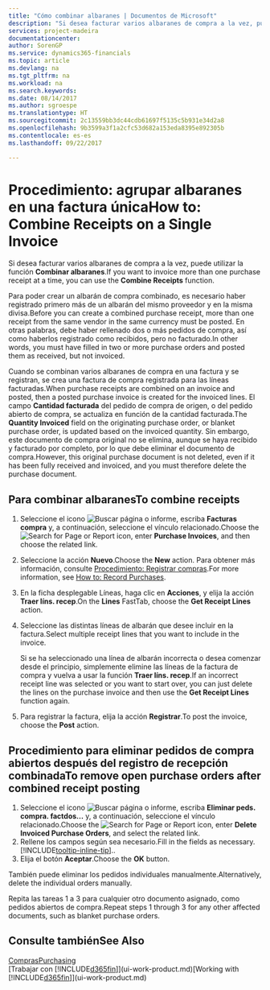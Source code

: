 ```yaml
---
title: "Cómo combinar albaranes | Documentos de Microsoft"
description: "Si desea facturar varios albaranes de compra a la vez, puede utilizar la función Combinar albaranes."
services: project-madeira
documentationcenter: 
author: SorenGP
ms.service: dynamics365-financials
ms.topic: article
ms.devlang: na
ms.tgt_pltfrm: na
ms.workload: na
ms.search.keywords: 
ms.date: 08/14/2017
ms.author: sgroespe
ms.translationtype: HT
ms.sourcegitcommit: 2c13559bb3dc44cdb61697f5135c5b931e34d2a8
ms.openlocfilehash: 9b3599a3f1a2cfc53d682a153eda8395e892305b
ms.contentlocale: es-es
ms.lasthandoff: 09/22/2017

---
```

# <a name="how-to-combine-receipts-on-a-single-invoice"></a><span data-ttu-id="b5211-103">Procedimiento: agrupar albaranes en una factura única</span><span class="sxs-lookup"><span data-stu-id="b5211-103">How to: Combine Receipts on a Single Invoice</span></span>
<span data-ttu-id="b5211-104">Si desea facturar varios albaranes de compra a la vez, puede utilizar la función **Combinar albaranes**.</span><span class="sxs-lookup"><span data-stu-id="b5211-104">If you want to invoice more than one purchase receipt at a time, you can use the **Combine Receipts** function.</span></span>  

<span data-ttu-id="b5211-105">Para poder crear un albarán de compra combinado, es necesario haber registrado primero más de un albarán del mismo proveedor y en la misma divisa.</span><span class="sxs-lookup"><span data-stu-id="b5211-105">Before you can create a combined purchase receipt, more than one receipt from the same vendor in the same currency must be posted.</span></span> <span data-ttu-id="b5211-106">En otras palabras, debe haber rellenado dos o más pedidos de compra, así como haberlos registrado como recibidos, pero no facturado.</span><span class="sxs-lookup"><span data-stu-id="b5211-106">In other words, you must have filled in two or more purchase orders and posted them as received, but not invoiced.</span></span>  

<span data-ttu-id="b5211-107">Cuando se combinan varios albaranes de compra en una factura y se registran, se crea una factura de compra registrada para las líneas facturadas.</span><span class="sxs-lookup"><span data-stu-id="b5211-107">When purchase receipts are combined on an invoice and posted, then a posted purchase invoice is created for the invoiced lines.</span></span> <span data-ttu-id="b5211-108">El campo **Cantidad facturada** del pedido de compra de origen, o del pedido abierto de compra, se actualiza en función de la cantidad facturada.</span><span class="sxs-lookup"><span data-stu-id="b5211-108">The **Quantity Invoiced** field on the originating purchase order, or blanket purchase order, is updated based on the invoiced quantity.</span></span> <span data-ttu-id="b5211-109">Sin embargo, este documento de compra original no se elimina, aunque se haya recibido y facturado por completo, por lo que debe eliminar el documento de compra.</span><span class="sxs-lookup"><span data-stu-id="b5211-109">However, this original purchase document is not deleted, even if it has been fully received and invoiced, and you must therefore delete the purchase document.</span></span>  

## <a name="to-combine-receipts"></a><span data-ttu-id="b5211-110">Para combinar albaranes</span><span class="sxs-lookup"><span data-stu-id="b5211-110">To combine receipts</span></span>  
1. <span data-ttu-id="b5211-111">Seleccione el icono ![Buscar página o informe](media/ui-search/search_small.png "icono Buscar página o informe"), escriba **Facturas compra** y, a continuación, seleccione el vínculo relacionado.</span><span class="sxs-lookup"><span data-stu-id="b5211-111">Choose the ![Search for Page or Report](media/ui-search/search_small.png "Search for Page or Report icon") icon, enter **Purchase Invoices**, and then choose the related link.</span></span>  
2. <span data-ttu-id="b5211-112">Seleccione la acción **Nuevo**.</span><span class="sxs-lookup"><span data-stu-id="b5211-112">Choose the **New** action.</span></span> <span data-ttu-id="b5211-113">Para obtener más información, consulte [Procedimiento: Registrar compras](purchasing-how-record-purchases.md).</span><span class="sxs-lookup"><span data-stu-id="b5211-113">For more information, see [How to: Record Purchases](purchasing-how-record-purchases.md).</span></span>  
3. <span data-ttu-id="b5211-114">En la ficha desplegable Líneas, haga clic en **Acciones**, y elija la acción **Traer líns. recep**.</span><span class="sxs-lookup"><span data-stu-id="b5211-114">On the **Lines** FastTab, choose the **Get Receipt Lines** action.</span></span>  
4. <span data-ttu-id="b5211-115">Seleccione las distintas líneas de albarán que desee incluir en la factura.</span><span class="sxs-lookup"><span data-stu-id="b5211-115">Select multiple receipt lines that you want to include in the invoice.</span></span>  

    <span data-ttu-id="b5211-116">Si se ha seleccionado una línea de albarán incorrecta o desea comenzar desde el principio, simplemente elimine las líneas de la factura de compra y vuelva a usar la función **Traer líns. recep**.</span><span class="sxs-lookup"><span data-stu-id="b5211-116">If an incorrect receipt line was selected or you want to start over, you can just delete the lines on the purchase invoice and then use the **Get Receipt Lines** function again.</span></span>  
5. <span data-ttu-id="b5211-117">Para registrar la factura, elija la acción **Registrar**.</span><span class="sxs-lookup"><span data-stu-id="b5211-117">To post the invoice, choose the **Post** action.</span></span>  

## <a name="to-remove-open-purchase-orders-after-combined-receipt-posting"></a><span data-ttu-id="b5211-118">Procedimiento para eliminar pedidos de compra abiertos después del registro de recepción combinada</span><span class="sxs-lookup"><span data-stu-id="b5211-118">To remove open purchase orders after combined receipt posting</span></span>  
1. <span data-ttu-id="b5211-119">Seleccione el icono ![Buscar página o informe](media/ui-search/search_small.png "icono Buscar página o informe"), escriba **Eliminar peds. compra. factdos...** y, a continuación, seleccione el vínculo relacionado.</span><span class="sxs-lookup"><span data-stu-id="b5211-119">Choose the ![Search for Page or Report](media/ui-search/search_small.png "Search for Page or Report icon") icon, enter **Delete Invoiced Purchase Orders**, and select the related link.</span></span>  
2. <span data-ttu-id="b5211-120">Rellene los campos según sea necesario.</span><span class="sxs-lookup"><span data-stu-id="b5211-120">Fill in the fields as necessary.</span></span> [!INCLUDE[tooltip-inline-tip](includes/tooltip-inline-tip_md.md)]<span data-ttu-id="b5211-121">.</span><span class="sxs-lookup"><span data-stu-id="b5211-121">.</span></span>
3. <span data-ttu-id="b5211-122">Elija el botón **Aceptar**.</span><span class="sxs-lookup"><span data-stu-id="b5211-122">Choose the **OK** button.</span></span>  

<span data-ttu-id="b5211-123">También puede eliminar los pedidos individuales manualmente.</span><span class="sxs-lookup"><span data-stu-id="b5211-123">Alternatively, delete the individual orders manually.</span></span>

<span data-ttu-id="b5211-124">Repita las tareas 1 a 3 para cualquier otro documento asignado, como pedidos abiertos de compra.</span><span class="sxs-lookup"><span data-stu-id="b5211-124">Repeat steps 1 through 3 for any other affected documents, such as blanket purchase orders.</span></span>

## <a name="see-also"></a><span data-ttu-id="b5211-125">Consulte también</span><span class="sxs-lookup"><span data-stu-id="b5211-125">See Also</span></span>  
[<span data-ttu-id="b5211-126">Compras</span><span class="sxs-lookup"><span data-stu-id="b5211-126">Purchasing</span></span>](purchasing-manage-purchasing.md)  
<span data-ttu-id="b5211-127">[Trabajar con [!INCLUDE[d365fin](includes/d365fin_md.md)]](ui-work-product.md)</span><span class="sxs-lookup"><span data-stu-id="b5211-127">[Working with [!INCLUDE[d365fin](includes/d365fin_md.md)]](ui-work-product.md)</span></span>

